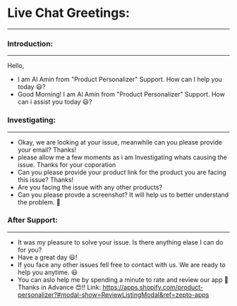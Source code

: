 # Live Chat Greetings:
---

### Introduction:
---
Hello,
* I am Al Amin from "Product Personalizer" Support. How can I help you today 😃?
* Good Morning! I am Al Amin from "Product Personalizer" Support. How can i assist you today 😃? 

### Investigating:
---
* Okay, we are looking at your issue, meanwhile can you please provide your email? Thanks!
* please allow me a few moments as i am Investigating whats causing the issue. Thanks for your coporation 
* Can you please provide your product link for the product you are facing this issue? Thanks!
* Are you facing the issue with any other products?
* Can you please provde a screenshot? It will help us to better understand the problem. 🙏 

### After Support:
---
* It was my pleasure to solve your issue. Is there anything elase I can do for you?
* Have a great day 😃!
* If you face any other issues fell free to contact with us. We are ready to help you anytime. 😃
* You can aslo help me by spending a minute to rate and review our app 🙏 Thanks in Advance 😍!! Link: https://apps.shopify.com/product-personalizer?#modal-show=ReviewListingModal&ref=zepto-apps
